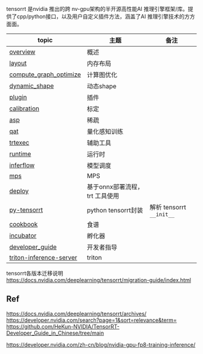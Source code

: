 tensorrt 是nvidia 推出的跨 nv-gpu架构的半开源高性能AI 推理引擎框架/库。提供了cpp/python接口，以及用户自定义插件方法，涵盖了AI 推理引擎技术的方方面面。          


|**topic**                       | **主题**| **备注**   |      
|    ---                         | --- |     --- |          
|[overview](./overview.md)       |概述  |   |            
|[layout](./layout/)    |内存布局|      |            
|[compute_graph_optimize](./compute_graph_optimize/)    |计算图优化|   |             
|[dynamic_shape](./dynamic_shape/)  |动态shape |     |         
|[plugin](./plugin/)    |插件  |      |           
|[calibration](./calibration/)  |标定 |    |                
|[asp](./asp/)          |稀疏 |        |         
|[qat](./qat/)          |量化感知训练 |      |           
|[trtexec](./trtexec/)     |辅助工具 |     |           
|[runtime](./runtime/)     |运行时|        
|[inferflow](./inferflow/) |模型调度|      |         
|[mps](./device-benchmark-mps/)| MPS|  |    
|[deploy](./deploy/)       |基于onnx部署流程， trt 工具使用 | |    
|[py-tensorrt](./py-tensorrt/) | python tensorrt封装  | 解析 tensorrt `__init__` |        
|[cookbook](https://github.com/lix19937/trt-samples-for-hackathon-cn/blob/master/cookbook/) |食谱|      |       
|[incubator](./incubator/)|孵化器|  |         
|[developer_guide](./developer_guide/)                  |开发者指导|      |           
|[triton-inference-server](./triton-inference-server/)    | triton|      |          

tensorrt各版本迁移说明    
https://docs.nvidia.com/deeplearning/tensorrt/migration-guide/index.html     
    
## Ref    
https://docs.nvidia.com/deeplearning/tensorrt/archives/   
https://developer.nvidia.com/search?page=1&sort=relevance&term=   
https://github.com/HeKun-NVIDIA/TensorRT-Developer_Guide_in_Chinese/tree/main    

https://developer.nvidia.com/zh-cn/blog/nvidia-gpu-fp8-training-inference/
